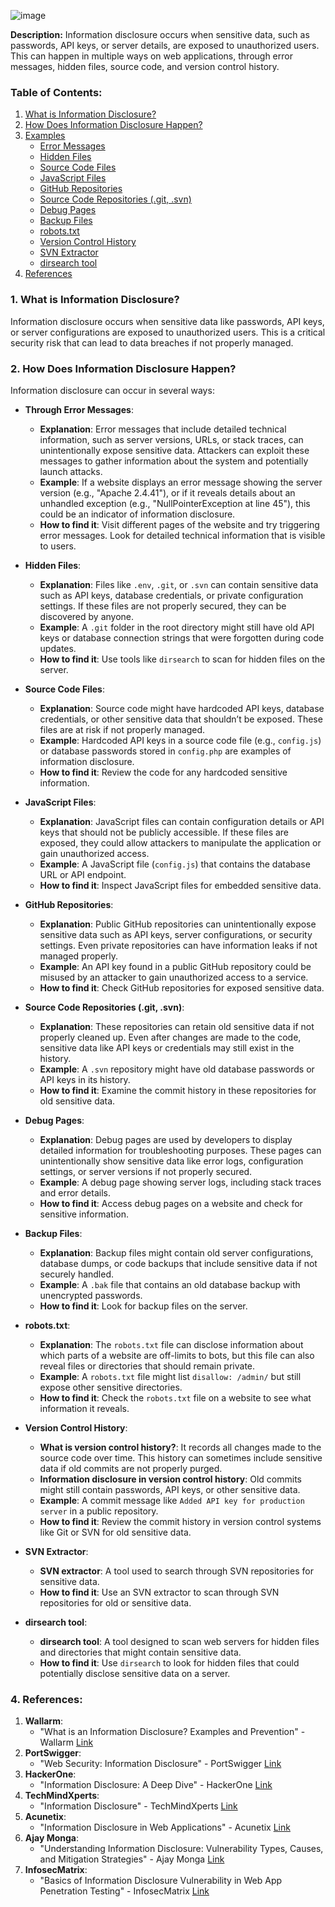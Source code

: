 
![image](https://github.com/user-attachments/assets/e9cb494a-fc01-4931-b31b-683a78b5ecd9)

**Description:**
Information disclosure occurs when sensitive data, such as passwords, API keys, or server details, are exposed to unauthorized users. This can happen in multiple ways on web applications, through error messages, hidden files, source code, and version control history.

### Table of Contents:
1. [What is Information Disclosure?](#what-is-information-disclosure)
2. [How Does Information Disclosure Happen?](#how-does-it-happen)
3. [Examples](#examples)
   - [Error Messages](#error-messages)
   - [Hidden Files](#hidden-files)
   - [Source Code Files](#source-code-files)
   - [JavaScript Files](#javascript-files)
   - [GitHub Repositories](#github-repositories)
   - [Source Code Repositories (.git, .svn)](#source-code-repositories)
   - [Debug Pages](#debug-pages)
   - [Backup Files](#backup-files)
   - [robots.txt](#robots-txt)
   - [Version Control History](#version-control-history)
   - [SVN Extractor](#svn-extractor)
   - [dirsearch tool](#dirsearch-tool)
4. [References](#references)

### 1. **What is Information Disclosure?**
Information disclosure occurs when sensitive data like passwords, API keys, or server configurations are exposed to unauthorized users. This is a critical security risk that can lead to data breaches if not properly managed.

### 2. **How Does Information Disclosure Happen?**
Information disclosure can occur in several ways:

- **Through Error Messages**:
  - **Explanation**: Error messages that include detailed technical information, such as server versions, URLs, or stack traces, can unintentionally expose sensitive data. Attackers can exploit these messages to gather information about the system and potentially launch attacks.
  - **Example**: If a website displays an error message showing the server version (e.g., "Apache 2.4.41"), or if it reveals details about an unhandled exception (e.g., "NullPointerException at line 45"), this could be an indicator of information disclosure.
  - **How to find it**: Visit different pages of the website and try triggering error messages. Look for detailed technical information that is visible to users.

- **Hidden Files**:
  - **Explanation**: Files like `.env`, `.git`, or `.svn` can contain sensitive data such as API keys, database credentials, or private configuration settings. If these files are not properly secured, they can be discovered by anyone.
  - **Example**: A `.git` folder in the root directory might still have old API keys or database connection strings that were forgotten during code updates.
  - **How to find it**: Use tools like `dirsearch` to scan for hidden files on the server.

- **Source Code Files**:
  - **Explanation**: Source code might have hardcoded API keys, database credentials, or other sensitive data that shouldn’t be exposed. These files are at risk if not properly managed.
  - **Example**: Hardcoded API keys in a source code file (e.g., `config.js`) or database passwords stored in `config.php` are examples of information disclosure.
  - **How to find it**: Review the code for any hardcoded sensitive information.

- **JavaScript Files**:
  - **Explanation**: JavaScript files can contain configuration details or API keys that should not be publicly accessible. If these files are exposed, they could allow attackers to manipulate the application or gain unauthorized access.
  - **Example**: A JavaScript file (`config.js`) that contains the database URL or API endpoint.
  - **How to find it**: Inspect JavaScript files for embedded sensitive data.

- **GitHub Repositories**:
  - **Explanation**: Public GitHub repositories can unintentionally expose sensitive data such as API keys, server configurations, or security settings. Even private repositories can have information leaks if not managed properly.
  - **Example**: An API key found in a public GitHub repository could be misused by an attacker to gain unauthorized access to a service.
  - **How to find it**: Check GitHub repositories for exposed sensitive data.

- **Source Code Repositories (.git, .svn)**:
  - **Explanation**: These repositories can retain old sensitive data if not properly cleaned up. Even after changes are made to the code, sensitive data like API keys or credentials may still exist in the history.
  - **Example**: A `.svn` repository might have old database passwords or API keys in its history.
  - **How to find it**: Examine the commit history in these repositories for old sensitive data.

- **Debug Pages**:
  - **Explanation**: Debug pages are used by developers to display detailed information for troubleshooting purposes. These pages can unintentionally show sensitive data like error logs, configuration settings, or server versions if not properly secured.
  - **Example**: A debug page showing server logs, including stack traces and error details.
  - **How to find it**: Access debug pages on a website and check for sensitive information.

- **Backup Files**:
  - **Explanation**: Backup files might contain old server configurations, database dumps, or code backups that include sensitive data if not securely handled.
  - **Example**: A `.bak` file that contains an old database backup with unencrypted passwords.
  - **How to find it**: Look for backup files on the server.

- **robots.txt**:
  - **Explanation**: The `robots.txt` file can disclose information about which parts of a website are off-limits to bots, but this file can also reveal files or directories that should remain private.
  - **Example**: A `robots.txt` file might list `disallow: /admin/` but still expose other sensitive directories.
  - **How to find it**: Check the `robots.txt` file on a website to see what information it reveals.

- **Version Control History**:
  - **What is version control history?**: It records all changes made to the source code over time. This history can sometimes include sensitive data if old commits are not properly purged.
  - **Information disclosure in version control history**: Old commits might still contain passwords, API keys, or other sensitive data.
  - **Example**: A commit message like `Added API key for production server` in a public repository.
  - **How to find it**: Review the commit history in version control systems like Git or SVN for old sensitive data.

- **SVN Extractor**:
  - **SVN extractor**: A tool used to search through SVN repositories for sensitive data.
  - **How to find it**: Use an SVN extractor to scan through SVN repositories for old or sensitive data.

- **dirsearch tool**:
  - **dirsearch tool**: A tool designed to scan web servers for hidden files and directories that might contain sensitive data.
  - **How to find it**: Use `dirsearch` to look for hidden files that could potentially disclose sensitive data on a server.

### 4. **References:**
1. **Wallarm**:
   - "What is an Information Disclosure? Examples and Prevention" - Wallarm [Link](https://www.wallarm.com/what/what-is-an-information-disclosure-examples-and-prevention)
2. **PortSwigger**:
   - "Web Security: Information Disclosure" - PortSwigger [Link](https://portswigger.net/web-security/information-disclosure)
3. **HackerOne**:
   - "Information Disclosure: A Deep Dive" - HackerOne [Link](https://www.hackerone.com/vulnerability-management/information-disclosure-deep-dive)
4. **TechMindXperts**:
   - "Information Disclosure" - TechMindXperts [Link](https://medium.com/@techmindxperts/information-disclosure-63c16aa00667)
5. **Acunetix**:
   - "Information Disclosure in Web Applications" - Acunetix [Link](https://www.acunetix.com/vulnerabilities/web/tag/information-disclosure/)
6. **Ajay Monga**:
   - "Understanding Information Disclosure: Vulnerability Types, Causes, and Mitigation Strategies" - Ajay Monga [Link](https://medium.com/@ajay.monga73/understanding-information-disclosure-vulnerability-types-causes-and-mitigation-strategies-and-ef3fba195ac1)
7. **InfosecMatrix**:
   - "Basics of Information Disclosure Vulnerability in Web App Penetration Testing" - InfosecMatrix [Link](https://medium.com/infosecmatrix/basics-of-information-disclosure-vulnerability-in-web-app-penetration-testing-2023-fce8786b227b)

